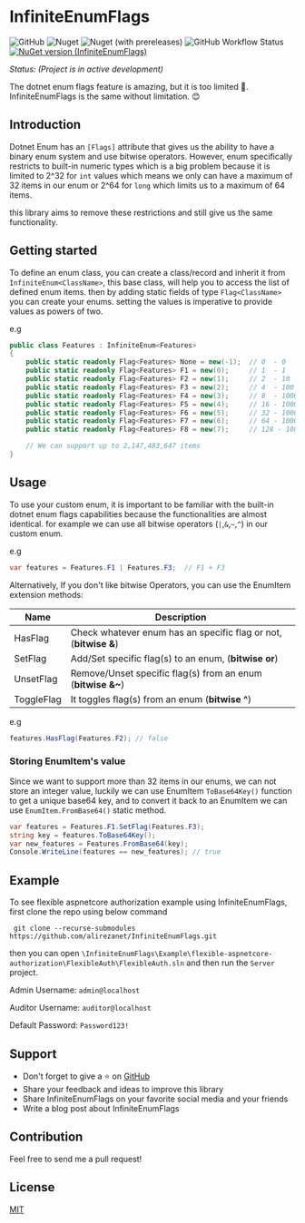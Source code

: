 # InfiniteEnumFlags
<!--  ![Nuget](https://img.shields.io/nuget/v/InfiniteEnumFlags?label=stable) -->
![GitHub](https://img.shields.io/github/license/alirezanet/InfiniteEnumFlags) ![Nuget](https://img.shields.io/nuget/dt/InfiniteEnumFlags?color=%239100ff) ![Nuget (with prereleases)](https://img.shields.io/nuget/vpre/InfiniteEnumFlags?label=latest) ![GitHub Workflow Status](https://img.shields.io/github/workflow/status/alirezanet/InfiniteEnumFlags/Publish%20Packages?label=checks)
[![NuGet version (InfiniteEnumFlags)](https://img.shields.io/nuget/v/InfiniteEnumFlags.svg?style=flat-square)](https://www.nuget.org/packages/InfiniteEnumFlags/)

*Status: (Project is in active development)*


The dotnet enum flags feature is amazing, but it is too limited 🙁. InfiniteEnumFlags is the same without limitation. 😊

## Introduction
Dotnet Enum has an `[Flags]` attribute that gives us the ability to have a binary enum system and use bitwise operators. 
However, enum specifically restricts to built-in numeric types which is a big problem because it is limited to 2^32 for `int` 
values which means we only can have a maximum of 32 items in our enum or 2^64 for `long` which limits us to a maximum of 64 items.

this library aims to remove these restrictions and still give us the same functionality.

## Getting started

To define an enum class, you can create a class/record and inherit it from `InfiniteEnum<ClassName>`,
this base class, will help you to access the list of defined enum items.
then by adding static fields of type `Flag<ClassName>` you can create your enums.
setting the values is imperative to provide values as powers of two. 

e.g

```csharp
public class Features : InfiniteEnum<Features>
{
    public static readonly Flag<Features> None = new(-1);  // 0  - 0
    public static readonly Flag<Features> F1 = new(0);     // 1  - 1
    public static readonly Flag<Features> F2 = new(1);     // 2  - 10
    public static readonly Flag<Features> F3 = new(2);     // 4  - 100
    public static readonly Flag<Features> F4 = new(3);     // 8  - 1000
    public static readonly Flag<Features> F5 = new(4);     // 16 - 10000
    public static readonly Flag<Features> F6 = new(5);     // 32 - 100000
    public static readonly Flag<Features> F7 = new(6);     // 64 - 1000000
    public static readonly Flag<Features> F8 = new(7);     // 128 - 10000000

    // We can support up to 2,147,483,647 items
}
```
 
## Usage

To use your custom enum, it is important to be familiar with the built-in dotnet enum flags capabilities
because the functionalities are almost identical. 
for example we can use all bitwise operators (`|`,`&`,`~`,`^`) in our custom enum.

e.g
```csharp
var features = Features.F1 | Features.F3;  // F1 + F3 
```

Alternatively, If you don't like bitwise Operators, you can use the EnumItem extension methods:

| Name       | Description                                                      |
|------------|------------------------------------------------------------------|
| HasFlag    | Check whatever enum has an specific flag or not, (**bitwise &**) |
| SetFlag    | Add/Set specific flag(s) to an enum, (**bitwise or**)            |
| UnsetFlag  | Remove/Unset specific flag(s) from an enum (**bitwise &~**)      |
| ToggleFlag | It toggles flag(s) from an enum (**bitwise ^**)                  |

e.g
```csharp
features.HasFlag(Features.F2); // false
```

### Storing EnumItem's value

Since we want to support more than 32 items in our enums, we can not store an integer
value, luckily we can use EnumItem `ToBase64Key()` function to get a unique base64 key, and to convert it back to an
EnumItem we can use `EnumItem.FromBase64()` static method.

```csharp
var features = Features.F1.SetFlag(Features.F3); 
string key = features.ToBase64Key();
var new_features = Features.FromBase64(key); 
Console.WriteLine(features == new_features); // true
```

## Example
To see flexible aspnetcore authorization example using InfiniteEnumFlags, first clone the repo using below command
```
 git clone --recurse-submodules https://github.com/alirezanet/InfiniteEnumFlags.git
```
then you can open `\InfiniteEnumFlags\Example\flexible-aspnetcore-authorization\FlexibleAuth\FlexibleAuth.sln` and then run the `Server` project.

Admin Username: `admin@localhost`

Auditor Username: `auditor@localhost`

Default Password: `Password123!`

## Support

- Don't forget to give a ⭐ on [GitHub](https://github.com/alirezanet/InfiniteEnumFlags)
- Share your feedback and ideas to improve this library
- Share InfiniteEnumFlags on your favorite social media and your friends
- Write a blog post about InfiniteEnumFlags

## Contribution

Feel free to send me a pull request!

## License

[MIT](https://github.com/alirezanet/InfiniteEnumFlags/blob/master/LICENSE)










